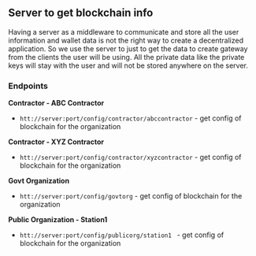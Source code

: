 
## Server to get blockchain info

Having a server as a middleware to communicate and store all the user information and wallet data is not the right way to create a decentralized application. So we use the server to just to get the data to create gateway from the clients the user will be using. All the private data like the private keys will stay with the user and will not be stored anywhere on the server.

### Endpoints
<b>Contractor - ABC Contractor</b>

- `htt://server:port/config/contractor/abccontractor` - get config of blockchain for the organization

<b>Contractor - XYZ Contractor</b>

- `htt://server:port/config/contractor/xyzcontractor` - get config of blockchain for the organization
  
<b>Govt Organization</b>

- `htt://server:port/config/govtorg` - get config of blockchain for the organization

<b>Public Organization - Station1</b>

- `htt://server:port/config/publicorg/station1 ` - get config of blockchain for the organization